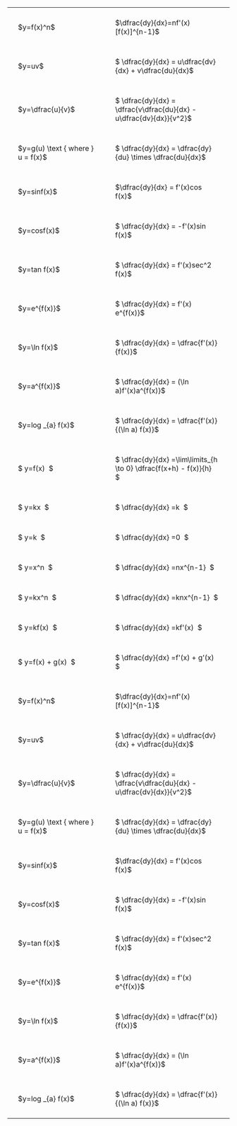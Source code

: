---
---

#  
<br>
<style type="text/css">
#T_11679 th.col_heading {
  text-align: left;
  font-size: 1em;
}
#T_11679 td {
  text-align: left;
  font-size: 1em;
  padding: 1.5em;
}
#T_11679_row0_col0, #T_11679_row1_col0, #T_11679_row2_col0, #T_11679_row3_col0, #T_11679_row4_col0, #T_11679_row5_col0, #T_11679_row6_col0, #T_11679_row7_col0, #T_11679_row8_col0, #T_11679_row9_col0, #T_11679_row10_col0, #T_11679_row11_col0, #T_11679_row12_col0, #T_11679_row13_col0, #T_11679_row14_col0, #T_11679_row15_col0, #T_11679_row16_col0, #T_11679_row17_col0, #T_11679_row18_col0, #T_11679_row19_col0, #T_11679_row20_col0, #T_11679_row21_col0, #T_11679_row22_col0, #T_11679_row23_col0, #T_11679_row24_col0, #T_11679_row25_col0, #T_11679_row26_col0, #T_11679_row27_col0, #T_11679_row28_col0 {
  width: 300px;
  white-space: pre-wrap;
}
#T_11679_row0_col1, #T_11679_row1_col1, #T_11679_row2_col1, #T_11679_row3_col1, #T_11679_row4_col1, #T_11679_row5_col1, #T_11679_row6_col1, #T_11679_row7_col1, #T_11679_row8_col1, #T_11679_row9_col1, #T_11679_row10_col1, #T_11679_row11_col1, #T_11679_row12_col1, #T_11679_row13_col1, #T_11679_row14_col1, #T_11679_row15_col1, #T_11679_row16_col1, #T_11679_row17_col1, #T_11679_row18_col1, #T_11679_row19_col1, #T_11679_row20_col1, #T_11679_row21_col1, #T_11679_row22_col1, #T_11679_row23_col1, #T_11679_row24_col1, #T_11679_row25_col1, #T_11679_row26_col1, #T_11679_row27_col1, #T_11679_row28_col1 {
  width: 400px;
  white-space: pre-wrap;
}
</style>
<table id="T_11679">
  <thead>
  </thead>
  <tbody>
    <tr>
      <td id="T_11679_row0_col0" class="data row0 col0" >$y=f(x)^n$</td>
      <td id="T_11679_row0_col1" class="data row0 col1" >$\dfrac{dy}{dx}=nf'(x)[f(x)]^{n-1}$</td>
    </tr>
    <tr>
      <td id="T_11679_row1_col0" class="data row1 col0" >$y=uv$</td>
      <td id="T_11679_row1_col1" class="data row1 col1" >$ \dfrac{dy}{dx} = u\dfrac{dv}{dx} + v\dfrac{du}{dx}$</td>
    </tr>
    <tr>
      <td id="T_11679_row2_col0" class="data row2 col0" >$y=\dfrac{u}{v}$</td>
      <td id="T_11679_row2_col1" class="data row2 col1" >$ \dfrac{dy}{dx} = \dfrac{v\dfrac{du}{dx} - u\dfrac{dv}{dx}}{v^2}$</td>
    </tr>
    <tr>
      <td id="T_11679_row3_col0" class="data row3 col0" >$y=g(u) \text { where } u = f(x)$</td>
      <td id="T_11679_row3_col1" class="data row3 col1" >$ \dfrac{dy}{dx} = \dfrac{dy}{du} \times \dfrac{du}{dx}$</td>
    </tr>
    <tr>
      <td id="T_11679_row4_col0" class="data row4 col0" >$y=sinf(x)$</td>
      <td id="T_11679_row4_col1" class="data row4 col1" >$\dfrac{dy}{dx} = f'(x)cos f(x)$</td>
    </tr>
    <tr>
      <td id="T_11679_row5_col0" class="data row5 col0" >$y=cosf(x)$</td>
      <td id="T_11679_row5_col1" class="data row5 col1" >$ \dfrac{dy}{dx} = -f'(x)sin f(x)$</td>
    </tr>
    <tr>
      <td id="T_11679_row6_col0" class="data row6 col0" >$y=tan f(x)$</td>
      <td id="T_11679_row6_col1" class="data row6 col1" >$ \dfrac{dy}{dx} = f'(x)sec^2 f(x)$</td>
    </tr>
    <tr>
      <td id="T_11679_row7_col0" class="data row7 col0" >$y=e^{f(x)}$</td>
      <td id="T_11679_row7_col1" class="data row7 col1" >$ \dfrac{dy}{dx} = f'(x) e^{f(x)}$</td>
    </tr>
    <tr>
      <td id="T_11679_row8_col0" class="data row8 col0" >$y=\ln f(x)$</td>
      <td id="T_11679_row8_col1" class="data row8 col1" >$ \dfrac{dy}{dx} = \dfrac{f'(x)}{f(x)}$</td>
    </tr>
    <tr>
      <td id="T_11679_row9_col0" class="data row9 col0" >$y=a^{f(x)}$</td>
      <td id="T_11679_row9_col1" class="data row9 col1" >$ \dfrac{dy}{dx} = (\ln a)f'(x)a^{f(x)}$</td>
    </tr>
    <tr>
      <td id="T_11679_row10_col0" class="data row10 col0" >$y=log _{a} f(x)$</td>
      <td id="T_11679_row10_col1" class="data row10 col1" >$ \dfrac{dy}{dx} = \dfrac{f'(x)}{(\ln a) f(x)}$</td>
    </tr>
    <tr>
      <td id="T_11679_row11_col0" class="data row11 col0" >$ y=f(x)  $</td>
      <td id="T_11679_row11_col1" class="data row11 col1" >$ \dfrac{dy}{dx} =\lim\limits_{h \to 0} \dfrac{f(x+h) - f(x)}{h}  $</td>
    </tr>
    <tr>
      <td id="T_11679_row12_col0" class="data row12 col0" >$ y=kx  $</td>
      <td id="T_11679_row12_col1" class="data row12 col1" >$ \dfrac{dy}{dx} =k  $</td>
    </tr>
    <tr>
      <td id="T_11679_row13_col0" class="data row13 col0" >$ y=k  $</td>
      <td id="T_11679_row13_col1" class="data row13 col1" >$ \dfrac{dy}{dx} =0  $</td>
    </tr>
    <tr>
      <td id="T_11679_row14_col0" class="data row14 col0" >$ y=x^n  $</td>
      <td id="T_11679_row14_col1" class="data row14 col1" >$ \dfrac{dy}{dx} =nx^{n-1}  $</td>
    </tr>
    <tr>
      <td id="T_11679_row15_col0" class="data row15 col0" >$ y=kx^n  $</td>
      <td id="T_11679_row15_col1" class="data row15 col1" >$ \dfrac{dy}{dx} =knx^{n-1}  $</td>
    </tr>
    <tr>
      <td id="T_11679_row16_col0" class="data row16 col0" >$ y=kf(x)  $</td>
      <td id="T_11679_row16_col1" class="data row16 col1" >$ \dfrac{dy}{dx} =kf'(x)  $</td>
    </tr>
    <tr>
      <td id="T_11679_row17_col0" class="data row17 col0" >$ y=f(x) + g(x)  $</td>
      <td id="T_11679_row17_col1" class="data row17 col1" >$ \dfrac{dy}{dx} =f'(x) + g'(x)  $</td>
    </tr>
    <tr>
      <td id="T_11679_row18_col0" class="data row18 col0" >$y=f(x)^n$</td>
      <td id="T_11679_row18_col1" class="data row18 col1" >$\dfrac{dy}{dx}=nf'(x)[f(x)]^{n-1}$</td>
    </tr>
    <tr>
      <td id="T_11679_row19_col0" class="data row19 col0" >$y=uv$</td>
      <td id="T_11679_row19_col1" class="data row19 col1" >$ \dfrac{dy}{dx} = u\dfrac{dv}{dx} + v\dfrac{du}{dx}$</td>
    </tr>
    <tr>
      <td id="T_11679_row20_col0" class="data row20 col0" >$y=\dfrac{u}{v}$</td>
      <td id="T_11679_row20_col1" class="data row20 col1" >$ \dfrac{dy}{dx} = \dfrac{v\dfrac{du}{dx} - u\dfrac{dv}{dx}}{v^2}$</td>
    </tr>
    <tr>
      <td id="T_11679_row21_col0" class="data row21 col0" >$y=g(u) \text { where } u = f(x)$</td>
      <td id="T_11679_row21_col1" class="data row21 col1" >$ \dfrac{dy}{dx} = \dfrac{dy}{du} \times \dfrac{du}{dx}$</td>
    </tr>
    <tr>
      <td id="T_11679_row22_col0" class="data row22 col0" >$y=sinf(x)$</td>
      <td id="T_11679_row22_col1" class="data row22 col1" >$\dfrac{dy}{dx} = f'(x)cos f(x)$</td>
    </tr>
    <tr>
      <td id="T_11679_row23_col0" class="data row23 col0" >$y=cosf(x)$</td>
      <td id="T_11679_row23_col1" class="data row23 col1" >$ \dfrac{dy}{dx} = -f'(x)sin f(x)$</td>
    </tr>
    <tr>
      <td id="T_11679_row24_col0" class="data row24 col0" >$y=tan f(x)$</td>
      <td id="T_11679_row24_col1" class="data row24 col1" >$ \dfrac{dy}{dx} = f'(x)sec^2 f(x)$</td>
    </tr>
    <tr>
      <td id="T_11679_row25_col0" class="data row25 col0" >$y=e^{f(x)}$</td>
      <td id="T_11679_row25_col1" class="data row25 col1" >$ \dfrac{dy}{dx} = f'(x) e^{f(x)}$</td>
    </tr>
    <tr>
      <td id="T_11679_row26_col0" class="data row26 col0" >$y=\ln f(x)$</td>
      <td id="T_11679_row26_col1" class="data row26 col1" >$ \dfrac{dy}{dx} = \dfrac{f'(x)}{f(x)}$</td>
    </tr>
    <tr>
      <td id="T_11679_row27_col0" class="data row27 col0" >$y=a^{f(x)}$</td>
      <td id="T_11679_row27_col1" class="data row27 col1" >$ \dfrac{dy}{dx} = (\ln a)f'(x)a^{f(x)}$</td>
    </tr>
    <tr>
      <td id="T_11679_row28_col0" class="data row28 col0" >$y=log _{a} f(x)$</td>
      <td id="T_11679_row28_col1" class="data row28 col1" >$ \dfrac{dy}{dx} = \dfrac{f'(x)}{(\ln a) f(x)}$</td>
    </tr>
  </tbody>
</table>
